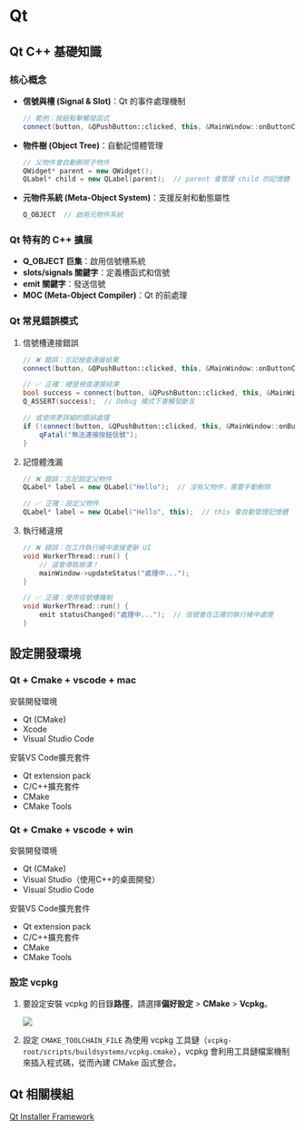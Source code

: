 # Qt

## Qt C++ 基礎知識

### 核心概念

- **信號與槽 (Signal & Slot)**：Qt 的事件處理機制
    
    ```cpp
    // 範例：按鈕點擊觸發函式
    connect(button, &QPushButton::clicked, this, &MainWindow::onButtonClicked);
    ```
    
- **物件樹 (Object Tree)**：自動記憶體管理
    
    ```cpp
    // 父物件會自動刪除子物件
    QWidget* parent = new QWidget();
    QLabel* child = new QLabel(parent);  // parent 會管理 child 的記憶體
    ```
    
- **元物件系統 (Meta-Object System)**：支援反射和動態屬性
    
    ```cpp
    Q_OBJECT  // 啟用元物件系統
    ```
    

### Qt 特有的 C++ 擴展

- **Q_OBJECT 巨集**：啟用信號槽系統
- **slots/signals 關鍵字**：定義槽函式和信號
- **emit 關鍵字**：發送信號
- **MOC (Meta-Object Compiler)**：Qt 的前處理

### Qt 常見錯誤模式

1. 信號槽連接錯誤
    
    ```cpp
    // ❌ 錯誤：忘記檢查連接結果
    connect(button, &QPushButton::clicked, this, &MainWindow::onButtonClicked);
    
    // ✅ 正確：總是檢查連接結果
    bool success = connect(button, &QPushButton::clicked, this, &MainWindow::onButtonClicked);
    Q_ASSERT(success);  // Debug 模式下會觸發斷言
    
    // 或使用更詳細的錯誤處理
    if (!connect(button, &QPushButton::clicked, this, &MainWindow::onButtonClicked)) {
        qFatal("無法連接按鈕信號");
    }
    ```
    
2. 記憶體洩漏
    
    ```cpp
    // ❌ 錯誤：忘記設定父物件
    QLabel* label = new QLabel("Hello");  // 沒有父物件，需要手動刪除
    
    // ✅ 正確：設定父物件
    QLabel* label = new QLabel("Hello", this);  // this 會自動管理記憶體
    ```
    
3. 執行緒違規
    
    ```cpp
    // ❌ 錯誤：在工作執行緒中直接更新 UI
    void WorkerThread::run() {
        // 這會導致崩潰！
        mainWindow->updateStatus("處理中...");
    }
    
    // ✅ 正確：使用信號槽機制
    void WorkerThread::run() {
        emit statusChanged("處理中...");  // 信號會在正確的執行緒中處理
    }
    ```
    

## 設定開發環境

### Qt + Cmake + vscode + mac

安裝開發環境

- Qt (CMake)
- Xcode
- Visual Studio Code

安裝VS Code擴充套件

- Qt extension pack
- C/C++擴充套件
- CMake
- CMake Tools

### Qt + Cmake + vscode + win

安裝開發環境

- Qt (CMake)
- Visual Studio（使用C++的桌面開發）
- Visual Studio Code

安裝VS Code擴充套件

- Qt extension pack
- C/C++擴充套件
- CMake
- CMake Tools


### 設定 vcpkg

1. 要設定安裝 vcpkg 的目錄**路徑**，請選擇**偏好設定** > **CMake** > **Vcpkg**。
    
    ![](https://doc.qt.io/qtcreator/images/qtcreator-preferences-cmake-vcpkg.webp)
    
2. 設定 `CMAKE_TOOLCHAIN_FILE` 為使用 vcpkg 工具鏈（`vcpkg-root/scripts/buildsystems/vcpkg.cmake`），vcpkg 會利用工具鏈檔案機制來插入程式碼，從而內建 CMake 函式整合。

## Qt 相關模組

[Qt Installer Framework](Qt%20c83989a7f0844ab08898bc8066821042/Qt%20Installer%20Framework%20251ba20dd64b80baa3afcf4a5aa9d329.md)